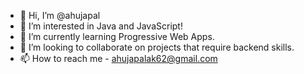 - 👋 Hi, I’m @ahujapal
- 👀 I’m interested in Java and JavaScript!
- 🌱 I’m currently learning Progressive Web Apps.
- 💞️ I’m looking to collaborate on projects that require backend skills.
- 📫 How to reach me - ahujapalak62@gmail.com

<!---
ahujapal/ahujapal is a ✨ special ✨ repository because its `README.md` (this file) appears on your GitHub profile.
You can click the Preview link to take a look at your changes.
--->
